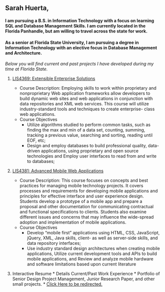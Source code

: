 

## Sarah Huerta,

#### I am pursuing a B.S. in Information Technology with a focus on learning SQL and Database Management Skills. I am currently located in the Florida Panhandle, but am willing to travel across the state for work.

#### As a senior at Florida State University, I am pursuing a degree in Information Technology with an elective focus in Database Management and Architecture.

*Below you will find current and past projects I have developed during my time at Florida State.*

1. [LIS4369: Extensible Enterprise Solutions](lis4369/README.md)
    * Course Description: Employing skills to work within proprietary and nonproprietary Web application frameworks allow developers to build dynamic web sites and web applications in conjunction with data repositories and XML web services. This course will utilize industry-standard tools and techniques to create enterprise- class web applications.
    * Course Objectives
      * Utilize algorithms studied to perform common tasks, such as finding the max and min of a data set, counting, summing, tracking a previous value, searching and sorting, reading until EOF, etc;
      * Design and employ databases to build professional quality, data-driven applications, using proprietary and open source technologies and Employ user interfaces to read from and write to databases;


2. [LIS4381: Advanced Mobile Web Applications](lis4381/README.md)
    * Course Description: This course focuses on concepts and best practices for managing mobile technology projects. It covers processes and requirements for developing mobile applications and principles for effective interface and user experience design. Students develop a prototype of a mobile app and prepare a proposal and other documentation for communicating contractual and functional specifications to clients. Students also examine different issues and concerns that may influence the wide-spread adoption and implementation of mobile applications.
    * Course Objectives
      * Develop “mobile first” applications using HTML, CSS, JavaScript, jQuery, XML, Java skills, client- as well as server-side skills, and data repository interfaces;
      * Use industry standard design architectures when creating mobile applications, Utilize current development tools and APIs to build mobile applications, and Review and analyze mobile hardware and software limitations based upon current literature



  3. Interactive Resume
    * Details Current/Past Work Experience
    * Portfolio of Senior Design Project Management, Junior Research Paper, and other small projects.
    * [Click Here to be redirected.](https://sah16m.wixsite.com/sarahhuerta)
